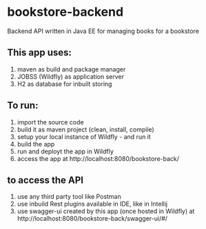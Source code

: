 # bookstore-backend

Backend API written in Java EE for managing books for a bookstore

## This app uses:
  1. maven as build and package manager
  2. JOBSS (Wildfly) as application server
  3. H2 as database for inbuilt storing
  
 ## To run:
  1. import the source code
  2. build it as maven project (clean, install, compile)
  3. setup your local instance of Wildfly - and run it
  4. build the app 
  5. run and deployt the app in Wildfly
  6. access the app at http://localhost:8080/bookstore-back/
  
 ## to access the API
   1. use any third party tool like Postman
   2. use inbuild Rest plugins available in IDE, like in Intellij
   3. use swagger-ui created by this app (once hosted in Wildfly) at http://localhost:8080/bookstore-back/swagger-ui/#/
